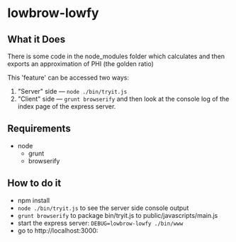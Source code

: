 lowbrow-lowfy
=============

## What it Does
There is some code in the node_modules folder which calculates and then exports an approximation of PHI (the golden ratio)

This 'feature' can be accessed two ways:
1. "Server" side — `node ./bin/tryit.js`
2. "Client" side — `grunt browserify` and then look at the console log of the index page of the express server.

## Requirements
* node
    * grunt
    * browserify

## How to do it
* npm install
* `node ./bin/tryit.js` to see the server side console output
* `grunt browserify` to package bin/tryit.js to public/javascripts/main.js
* start the express server: `DEBUG=lowbrow-lowfy ./bin/www`
* go to http://localhost:3000:
